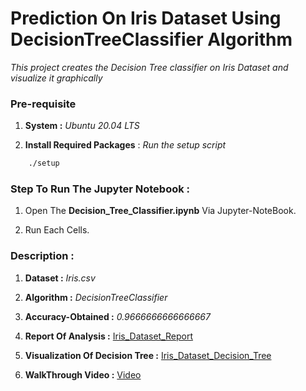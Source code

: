 # Prediction On Iris Dataset Using DecisionTreeClassifier Algorithm 

*This project creates the Decision Tree classifier on Iris Dataset and visualize it graphically*

### Pre-requisite

1. **System :** *Ubuntu 20.04 LTS*

2. **Install Required Packages** : *Run the setup script*

```bash
	./setup
```

### Step To Run The Jupyter Notebook :

1. Open The **Decision_Tree_Classifier.ipynb** Via Jupyter-NoteBook.

2. Run Each Cells.

### Description :

1. **Dataset :** *Iris.csv*

2. **Algorithm :** *DecisionTreeClassifier*

3. **Accuracy-Obtained :** *0.9666666666666667*

4. **Report Of Analysis :** [Iris_Dataset_Report](./Iris_Dataset_Report.html)

5. **Visualization Of Decision Tree :** [Iris_Dataset_Decision_Tree](./Iris_Dataset_Decision_Tree.png)

6. **WalkThrough Video :** [Video](./tree_iris.mp4)
